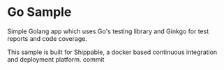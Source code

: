 Go Sample
=====================

Simple Golang app which uses Go's testing library and Ginkgo for test reports and code coverage.

This sample is built for Shippable, a docker based continuous integration and deployment platform.
commit
